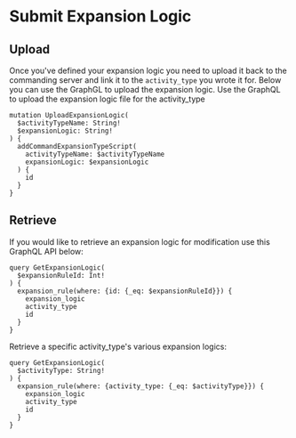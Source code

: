 # Submit Expansion Logic

## Upload

Once you've defined your expansion logic you need to upload it back to the commanding server and link it to the `activity_type` you wrote it for. Below you can use the GraphGL to upload the expansion logic. Use the GraphQL to upload the expansion logic file for the activity_type

```
mutation UploadExpansionLogic(
  $activityTypeName: String!
  $expansionLogic: String!
) {
  addCommandExpansionTypeScript(
    activityTypeName: $activityTypeName
    expansionLogic: $expansionLogic
  ) {
    id
  }
}
```

## Retrieve


If you would like to retrieve an expansion logic for modification use this GraphQL API below:

```
query GetExpansionLogic(
  $expansionRuleId: Int!
) {
  expansion_rule(where: {id: {_eq: $expansionRuleId}}) {
    expansion_logic
    activity_type
    id
  }
}
```

Retrieve a specific activity_type's various expansion logics:

```
query GetExpansionLogic(
  $activityType: String!
) {
  expansion_rule(where: {activity_type: {_eq: $activityType}}) {
    expansion_logic
    activity_type
    id
  }
}
```
